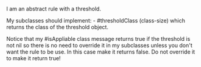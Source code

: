 I am an abstract rule with a threshold.

My subclasses should implement:
	- #thresholdClass (class-size) which returns the class of the threshold object.

Notice that my #isAppliable class message returns true if the threshold is not nil
so there is no need to override it in my subclasses unless you don't want the rule
to be use. In this case make it returns false. Do not override it to make it return true!